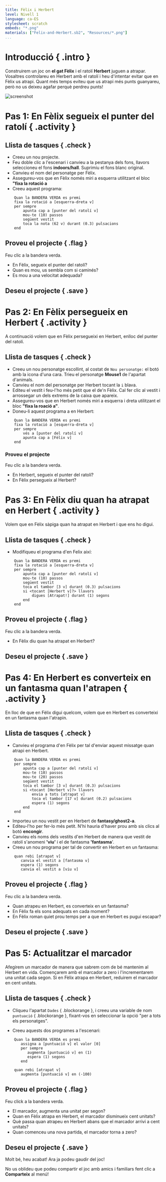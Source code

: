 ```yaml
---
title: Fèlix i Herbert
level: Nivell 1
language: ca-ES
stylesheet: scratch
embeds: "*.png"
materials: ["Felix-and-Herbert.sb2", "Resources/*.png"]
...
```


# Introducció { .intro }

Construirem un joc on __el gat Fèlix__ i el ratolí __Herbert__ juguen a atrapar. Vosaltres controlareu en Herbert amb el ratolí i heu d'intentar evitar que en Fèlix us atrapi. Quant més temps eviteu que us atrapi més punts guanyareu, però no us deixeu agafar perquè perdreu punts!

![screenshot](felixherbert_screenshot.png)

# Pas 1: En Fèlix segueix el punter del ratolí { .activity }

## Llista de tasques { .check } 

+ Creeu un nou projecte.
+ Feu doble clic a l'escenari i canvieu a la pestanya dels fons, llavors seleccioneu el fons __indoors/hall__. Suprimiu el fons blanc original.
+ Canvieu el nom del personatge per Fèlix.
+ Assegureu-vos que en Fèlix només miri a esquerra utilitzant el bloc __"fixa la rotació a__
+ Creeu aquest programa:
```blocks
	Quan la BANDERA VERDA es premi
	fixa la rotació a [esquerra-dreta v]
	per sempre
		apunta cap a [punter del ratolí v]
		mou-te (10) passos
		següent vestit
		toca la nota (62 v) durant (0.3) pulsacions
    end
```
		
## Proveu el projecte { .flag }

Feu clic a la bandera verda.

+ En Fèlix, segueix el punter del ratolí? 
+ Quan es mou, us sembla com si caminés? 
+ Es mou a una velocitat adequada?

## Deseu el projecte { .save }


# Pas 2: En Fèlix persegueix en Herbert { .activity }

A continuació volem que en Fèlix persegueixi en Herbert, enlloc del punter del ratolí.

## Llista de tasques { .check }

+ Creeu un nou personatge escollint, al costat de `Nou personatge:` el botó amb la icona d'una cara. Trieu el personatge **Mouse1** de l'apartat d'animals.
+ Canvieu el nom del personatge per Herbert tocant la `i` blava.
+ Editeu el vestit i feu-l'ho més petit que el de'n Fèlix. Cal fer clic al vestit i arrossegar un dels extrems de la caixa que apareix.
+ Assegureu-vos que en Herbert només miri a esquerra i dreta utilitzant el bloc __"fixa la roació a"__.
+ Doneu-li aquest programa a en Herbert:
```blocks
    Quan la BANDERA VERDA es premi
	fixa la rotació a [esquerra-dreta v]
	per sempre
		vés a [punter del ratolí v]
		apunta cap a [Fèlix v]
    end
```

### Proveu el projecte

Feu clic a la bandera verda.

+ En Herbert, segueix el punter del ratolí? 
+ En Fèlix persegueix al Herbert?

# Pas 3: En Fèlix diu quan ha atrapat en Herbert  { .activity }

Volem que en Fèlix sàpiga quan ha atrapat en Herbert i que ens ho digui.

## Llista de tasques { .check }

+ Modifiqueu el programa d'en Felix així:
```blocks
	Quan la BANDERA VERDA es premi
	fixa la rotació a [esquerra-dreta v]
	per sempre
		apunta cap a [punter del ratolí v]
		mou-te (10) passos
		següent vestit
		toca el tambor [3 v] durant (0.3) pulsacions
		si <tocant [Herbert v]?> llavors
		    digues [Atrapat!] durant (1) segons
		end
	end
```

## Proveu el projecte { .flag }

Feu clic a la bandera verda.

+ En Fèlix diu quan ha atrapat en Herbert?

## Deseu el projecte { .save }


# Pas 4: En Herbert es converteix en un fantasma quan l'atrapen { .activity }

En lloc de que en Fèlix digui quelcom, volem que en Herbert es converteixi en un fantasma quan l'atrapin.

## Llista de tasques { .check }

+ Canvieu el programa d'en Fèlix per tal d'enviar aquest missatge quan atrapi en Herbert.
```blocks
	Quan la BANDERA VERDA es premi
	per sempre
		apunta cap a [punter del ratolí v]
		mou-te (10) passos
        mou-te (20) passos
        següent vestit
		toca el tambor [3 v] durant (0.3) pulsacions
		si <tocant [Herbert v]?> llavors
            envia a tots [atrapat v]
			toca el tambor [17 v] durant (0.2) pulsacions
			espera (1) segons
        end
	end
```

+ Importeu un nou vestit per en Herbert de __fantasy/ghost2-a__.
+ Editeu-l'ho per fer-lo més petit. N'hi hauria d'haver prou amb sis clics al botó __encongir__.
+ Canvieu els noms dels vestits d'en Herbert de manera que vestit de ratolí s'anomeni __'viu'__ i el de fantasma __'fantasma__'.
+ Creeu un nou programa per tal de convertir en Herbert en un fantasma:
```blocks
    quan rebi [atrapat v]
       canvia el vestit a [fantasma v]
       espera (1) segons
       canvia el vestit a [viu v]
```

## Proveu el projecte { .flag }

Feu clic a la bandera verda.

+ Quan atrapeu en Herbert, es converteix en un fantasma?
+ En Fèlix fa els sons adequats en cada moment?
+ En Fèlix roman quiet prou temps per a que en Herbert es pugui escapar?


## Deseu el projecte { .save }


# Pas 5: Actualitzar el marcador

Afegirem un marcador de manera que sabrem com de bé mantenim al Herbert en vida. Començarem amb el marcador a zero i l'incrementarem una unitat cada segon. Si en Fèlix atrapa en Herbert, reduirem el marcador en cent unitats.

## Llista de tasques { .check }

+ Cliqueu l'apartat `Dades` { .blockorange }, i creeu una variable de nom `puntuació` { .blockorange }, fixant-vos en seleccionar la opció "per a tots els personatges". 

+ Creeu aquests dos programes a l'escenari:
```blocks
    Quan la BANDERA VERDA es premi
       assigna a [puntuació v] el valor [0]
       per sempre
          augmenta [puntuació v] en (1) 
          espera (1) segons
       end
		
	quan rebi [atrapat v]
       augmenta [puntuació v] en (-100)
```

## Proveu el projecte { .flag }

Feu click a la bandera verda.

+ El marcador, augmenta una unitat per segon?
+ Quan en Fèlix atrapa en Herbert, el marcador disminueix cent unitats?
+ Què passa quan atrapeu en Herbert abans que el marcador arrivi a cent unitats? 
+ Quan comenceu una nova partida, el marcador torna a zero?

## Deseu el projecte { .save }

Molt bé, heu acabat! Ara ja podeu gaudir del joc!

No us oblideu que podeu compartir el joc amb amics i familiars fent clic a **Comparteix** al menú!
